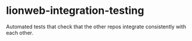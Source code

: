 # lionweb-integration-testing
Automated tests that check that the other repos integrate consistently with each other.

